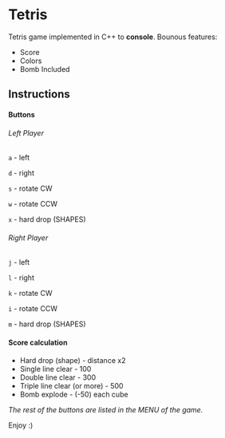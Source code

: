 # Tetris
Tetris game implemented in C++ to **console**.
 Bounous features:
 * Score
 * Colors
 * Bomb Included

## Instructions

#### Buttons

###### Left Player

```a``` - left

```d``` - right

```s``` - rotate CW

```w``` - rotate CCW

```x``` - hard drop (SHAPES)

###### Right Player

```j``` - left

```l``` - right

```k``` - rotate CW

```i``` - rotate CCW

```m``` - hard drop (SHAPES)

#### Score calculation

* Hard drop (shape) - distance x2
* Single line clear - 100
* Double line clear - 300
* Triple line clear (or more) - 500
* Bomb explode - (-50)  each cube

*The rest of the buttons are listed in the MENU of the game.*

Enjoy :)
